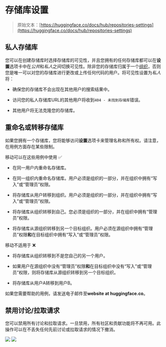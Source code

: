 # 存储库设置

> 原始文本：[https://huggingface.co/docs/hub/repositories-settings](https://huggingface.co/docs/hub/repositories-settings)

## 私人存储库

您可以在创建存储库时选择存储库的可见性，并且您拥有的任何存储库都可以在**设置**选项卡中在*公共*和*私人*之间切换可见性。除非您的存储库归属于一个[组织](./organizations)，否则您是唯一可以对您的存储库进行更改或上传任何代码的用户。将可见性设置为*私人*将：

+   确保您的存储库不会出现在其他用户的搜索结果中。

+   访问您的私人存储库URL的其他用户将收到`404 - 未找到存储库`错误。

+   其他用户将无法克隆您的存储库。

## 重命名或转移存储库

如果您拥有一个存储库，您将能够访问**设置**选项卡来管理名称和所有权。请注意，在用例方面存在某些限制。

移动可以在这些用例中使用 ✅

+   在同一用户内重命名存储库。

+   在同一组织内重命名存储库。用户必须是组织的一部分，并在组织中拥有“写入”或“管理员”权限。

+   将存储库从用户转移到组织。用户必须是组织的一部分，并在组织中拥有“写入”或“管理员”权限。

+   将存储库从组织转移到自己。您必须是组织的一部分，并在组织中拥有“管理员”权限。

+   将存储库从源组织转移到另一个目标组织。用户必须在源组织中拥有“管理员”权限**和**在目标组织中拥有“写入”或“管理员”权限。

移动不适用于 ❌

+   将存储库从组织转移到不是您自己的另一个用户。

+   如果用户在源组织中没有“管理员”权限**和**在目标组织中没有“写入”或“管理员”权限，则将存储库从源组织转移到另一个目标组织。

+   将存储库从用户A转移到用户B。

如果您需要帮助的用例，请发送电子邮件至**website at huggingface.co**。

## 禁用讨论/拉取请求

您可以禁用所有讨论和拉取请求。一旦禁用，所有社区和贡献功能将不再可用。此操作可以在不丢失任何先前讨论或拉取请求的情况下撤消。

![](../Images/078d12ee4ea1c8a02113eefeb166f6ff.png) ![](../Images/72180264ff931043b649b22a1742367f.png)
